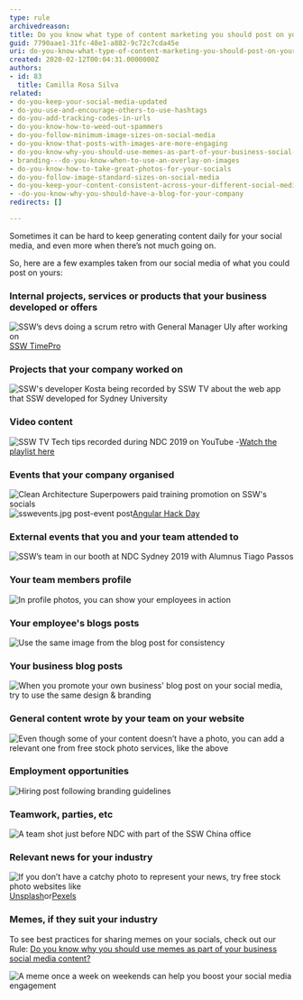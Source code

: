 ```yaml
---
type: rule
archivedreason: 
title: Do you know what type of content marketing you should post on your socials?
guid: 7790aae1-31fc-48e1-a882-9c72c7cda45e
uri: do-you-know-what-type-of-content-marketing-you-should-post-on-your-socials
created: 2020-02-12T00:04:31.0000000Z
authors:
- id: 83
  title: Camilla Rosa Silva
related:
- do-you-keep-your-social-media-updated
- do-you-use-and-encourage-others-to-use-hashtags
- do-you-add-tracking-codes-in-urls
- do-you-know-how-to-weed-out-spammers
- do-you-follow-minimum-image-sizes-on-social-media
- do-you-know-that-posts-with-images-are-more-engaging
- do-you-know-why-you-should-use-memes-as-part-of-your-business-social-media-content
- branding---do-you-know-when-to-use-an-overlay-on-images
- do-you-know-how-to-take-great-photos-for-your-socials
- do-you-follow-image-standard-sizes-on-social-media
- do-you-keep-your-content-consistent-across-your-different-social-media-platforms
- -do-you-know-why-you-should-have-a-blog-for-your-company
redirects: []

---
```


Sometimes it can be hard to keep generating content daily for your social media, and even more when there’s not much going on.

<!--endintro-->

So, here are a few examples taken from our social media of what you could post on yours:

### Internal projects, services or products that your business developed or offers

![SSW’s devs doing a scrum retro with General Manager Uly after working on](teamwork.jpg)[SSW TimePro](https://sswtimepro.com/)
### Projects that your company worked on

![SSW's developer Kosta being recorded by SSW TV about the web app that SSW developed for Sydney University](breast.jpg)
### Video content

![SSW TV Tech tips recorded during NDC 2019 on YouTube -](sswtv.jpg)[Watch the playlist here](https://www.youtube.com/playlist?list=PLpiOR7CBNvlqSNO-jkFxuAqy9uL6vnfkx)
### Events that your company organised

![Clean Architecture Superpowers paid training promotion on SSW's socials](promoclean.jpg)
![sswevents.jpg](sswevents.jpg)
post-event post[Angular Hack Day](https://angularhackday.com/)
### External events that you and your team attended to

![SSW’s team in our booth at NDC Sydney 2019 with Alumnus Tiago Passos](ndc.jpg)
### Your team members profile

![In profile photos, you can show your employees in action](kikisprofile.png)
### Your employee's blogs posts

![Use the same image from the blog post for consistency](blogpost.jpg)
### Your business blog posts

![When you promote your own business' blog post on your social media, try to use the same design & branding](blogpostssw.jpg)
### General content wrote by your team on your website


![Even though some of your content doesn’t have a photo, you can add a relevant one from free stock photo services, like the above](rules.jpg)
### Employment opportunities

![Hiring post following branding guidelines](hiringpost.jpg)
### Teamwork, parties, etc

![A team shot just before NDC with part of the SSW China office](teamwork2.jpg)
### Relevant news for your industry

![If you don’t have a catchy photo to represent your news, try free stock photo websites like](technews.jpg)[Unsplash](https://unsplash.com/)or[Pexels](https://www.pexels.com/)
### Memes, if they suit your industry


To see best practices for sharing memes on your socials, check out our Rule: [Do you know why you should use memes as part of your business social media content?](/_layouts/15/FIXUPREDIRECT.ASPX?WebId=3dfc0e07-e23a-4cbb-aac2-e778b71166a2&TermSetId=07da3ddf-0924-4cd2-a6d4-a4809ae20160&TermId=a79d64e4-ed1b-441a-9db1-95e1777c7b12)

![A meme once a week on weekends can help you boost your social media engagement](meme.png)

